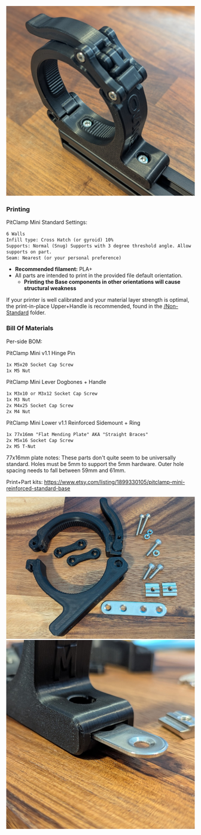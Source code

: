 ![](Images/Assembled.jpg)

### Printing
PitClamp Mini Standard Settings:

    6 Walls
    Infill type: Cross Hatch (or gyroid) 10%
    Supports: Normal (Snug) Supports with 3 degree threshold angle. Allow supports on part.
    Seam: Nearest (or your personal preference)
 - **Recommended filament:** PLA+
 - All parts are intended to print in the provided file default orientation. 
   - **Printing the Base components in other orientations will cause structural weakness**

If your printer is well calibrated and your material layer strength is optimal, the print-in-place Upper+Handle is recommended, found in the [/Non-Standard](Non-standard) folder.

### Bill Of Materials

Per-side BOM:

PitClamp Mini v1.1 Hinge Pin

	1x M5x20 Socket Cap Screw
	1x M5 Nut

PitClamp Mini Lever Dogbones + Handle

    1x M3x10 or M3x12 Socket Cap Screw
    1x M3 Nut
	2x M4x25 Socket Cap Screw
	2x M4 Nut

PitClamp Mini Lower v1.1 Reinforced Sidemount + Ring

	1x 77x16mm "Flat Mending Plate" AKA "Straight Braces"
	2x M5x16 Socket Cap Screw
	2x M5 T-Nut

77x16mm plate notes: These parts don't quite seem to be universally standard. Holes must be 5mm to support the 5mm hardware. Outer hole spacing needs to fall between 59mm and 61mm.

Print+Part kits: 
https://www.etsy.com/listing/1899330105/pitclamp-mini-reinforced-standard-base

![](Images/Overview.jpg)
![](Images/Assembly.jpg)
